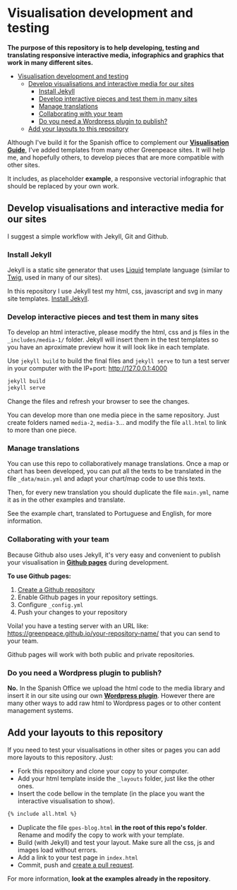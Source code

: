 # Visualisation development and testing

**The purpose of this repository is to help developing, testing and translating responsive interactive media, infographics and graphics that work in many different sites.**

- [Visualisation development and testing](#visualisation-development-and-testing)
  - [Develop visualisations and interactive media for our sites](#develop-visualisations-and-interactive-media-for-our-sites)
    - [Install Jekyll](#install-jekyll)
    - [Develop interactive pieces and test them in many sites](#develop-interactive-pieces-and-test-them-in-many-sites)
    - [Manage translations](#manage-translations)
    - [Collaborating with your team](#collaborating-with-your-team)
    - [Do you need a Wordpress plugin to publish?](#do-you-need-a-wordpress-plugin-to-publish)
  - [Add your layouts to this repository](#add-your-layouts-to-this-repository)

Although I've build it for the Spanish office to complement our **[Visualisation Guide](https://greenpeace.github.io/gpes-visualisations/)**, I've added templates from many other Greenpeace sites. It will help me, and hopefully others, to develop pieces that are more compatible with other sites.

It includes, as placeholder **example**, a responsive vectorial infographic that should be replaced by your own work.

## Develop visualisations and interactive media for our sites

I suggest a simple workflow with Jekyll, Git and Github.

### Install Jekyll

Jekyll is a static site generator that uses [Liquid](https://shopify.github.io/liquid/) template language (similar to [Twig](https://twig.symfony.com/), used in many of our sites). 

In this repository I use Jekyll test my html, css, javascript and svg in many site templates. [Install Jekyll](https://jekyllrb.com/).

### Develop interactive pieces and test them in many sites

To develop an html interactive, please modify the html, css and js files in the `_includes/media-1/` folder. Jekyll will insert them in the test templates so you have an aproximate preview how it will look like in each template.

Use `jekyll build` to build the final files and `jekyll serve` to tun a test server in your computer with the IP+port: http://127.0.0.1:4000

```bash
jekyll build
jekyll serve
```

Change the files and refresh your browser to see the changes.

You can develop more than one media piece in the same repository. Just create folders named `media-2`, `media-3`... and modify the file `all.html` to link to more than one piece.

### Manage translations

You can use this repo to collaboratively manage translations. Once a map or chart has been developed, you can put all the texts to be translated in the file `_data/main.yml` and adapt your chart/map code to use this texts. 

Then, for every new translation you should duplicate the file `main.yml`, name it as in the other examples and translate.

See the example chart, translated to Portuguese and English, for more information.

### Collaborating with your team

Because Github also uses Jekyll, it's very easy and convenient to publish your visualisation in **[Github pages](https://pages.github.com/)** during development.

**To use Github pages:**

1. [Create a Github repository](https://github.com/new)
2. Enable Github pages in your repository settings.
3. Configure `_config.yml`
4. Push your changes to your repository

Voila! you have a testing server with an URL like: https://greenpeace.github.io/your-repository-name/ that you can send to your team.

Github pages will work with both public and private repositories.

### Do you need a Wordpress plugin to publish?

**No.** In the Spanish Office we upload the html code to the media library and insert it in our site using our own **[Wordpress plugin](https://github.com/greenpeace/gpes-import-wp-shortcodes)**. However there are many other ways to add raw html to Wordpress pages or to other content management systems.

## Add your layouts to this repository

If you need to test your visualisations in other sites or pages you can add more layouts to this repository. Just:

- Fork this repository and clone your copy to your computer.
- Add your html template inside the `_layouts` folder, just like the other ones.
- Insert the code bellow in the template (in the place you want the interactive visualisation to show).

```html
{% include all.html %}
```

- Duplicate the file `gpes-blog.html` **in the root of this repo's folder**. Rename and modify the copy to work with your template.
- Build (with Jekyll) and test your layout. Make sure all the css, js and images load without errors.
- Add a link to your test page in `index.html`
- Commit, push and [create a pull request](https://help.github.com/articles/creating-a-pull-request/).

For more information, **look at the examples already in the repository**.

